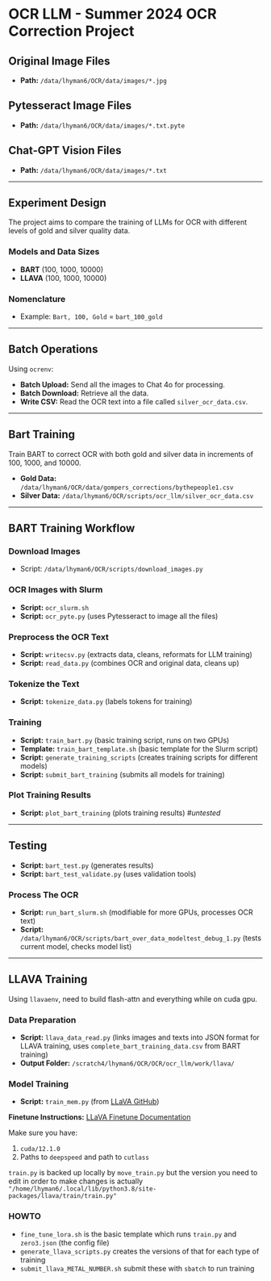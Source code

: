 # OCR LLM - Summer 2024 OCR Correction Project

## Original Image Files
- **Path:**       `/data/lhyman6/OCR/data/images/*.jpg`

## Pytesseract Image Files
- **Path:**       `/data/lhyman6/OCR/data/images/*.txt.pyte`

## Chat-GPT Vision Files
- **Path:**       `/data/lhyman6/OCR/data/images/*.txt`

---

## Experiment Design
The project aims to compare the training of LLMs for OCR with different levels of gold and silver quality data.

### Models and Data Sizes
- **BART**           (100, 1000, 10000)
- **LLAVA**          (100, 1000, 10000)

### Nomenclature
- Example:           `Bart, 100, Gold` = `bart_100_gold`

---

## Batch Operations
Using `ocrenv`:

- **Batch Upload:**    Send all the images to Chat 4o for processing.
- **Batch Download:**  Retrieve all the data.
- **Write CSV:**       Read the OCR text into a file called `silver_ocr_data.csv`.

---

## Bart Training
Train BART to correct OCR with both gold and silver data in increments of 100, 1000, and 10000.
- **Gold Data:**     `/data/lhyman6/OCR/data/gompers_corrections/bythepeople1.csv`
- **Silver Data:**   `/data/lhyman6/OCR/scripts/ocr_llm/silver_ocr_data.csv`

---

## BART Training Workflow

### Download Images
- Script:           `/data/lhyman6/OCR/scripts/download_images.py`

### OCR Images with Slurm
- **Script:**        `ocr_slurm.sh`
- **Script:**        `ocr_pyte.py`        (uses Pytesseract to image all the files)

### Preprocess the OCR Text
- **Script:**        `writecsv.py`        (extracts data, cleans, reformats for LLM training)
- **Script:**        `read_data.py`       (combines OCR and original data, cleans up)

### Tokenize the Text
- **Script:**        `tokenize_data.py`   (labels tokens for training)

### Training
- **Script:**        `train_bart.py`      (basic training script, runs on two GPUs)
- **Template:**      `train_bart_template.sh`      (basic template for the Slurm script)
- **Script:**        `generate_training_scripts`     (creates training scripts for different models)
- **Script:**        `submit_bart_training`      (submits all models for training)

### Plot Training Results
- **Script:**        `plot_bart_training`       (plots training results) *#untested*

---

## Testing
- **Script:**        `bart_test.py`       (generates results)
- **Script:**        `bart_test_validate.py`       (uses validation tools)

### Process The OCR
- **Script:**        `run_bart_slurm.sh`       (modifiable for more GPUs, processes OCR text)
- **Script:**        `/data/lhyman6/OCR/scripts/bart_over_data_modeltest_debug_1.py`       (tests current model, checks model list)

---

## LLAVA Training
Using `llavaenv`, need to build flash-attn and everything while on cuda gpu.

### Data Preparation
- **Script:**        `llava_data_read.py`       (links images and texts into JSON format for LLAVA training, uses `complete_bart_training_data.csv` from BART training)
- **Output Folder:** `/scratch4/lhyman6/OCR/OCR/ocr_llm/work/llava/`

### Model Training
- **Script:**        `train_mem.py`       (from [LLaVA GitHub](https://github.com/haotian-liu/LLaVA/blob/main/llava/train/train_mem.py))

**Finetune Instructions:** [LLaVA Finetune Documentation](https://github.com/haotian-liu/LLaVA/blob/main/docs/Finetune_Custom_Data.md)

Make sure you have:
1. `cuda/12.1.0`
2. Paths to `deepspeed` and path to `cutlass`

`train.py` is backed up locally by `move_train.py` but the version you need to edit in order to make changes is actually `"/home/lhyman6/.local/lib/python3.8/site-packages/llava/train/train.py"`

### HOWTO
- `fine_tune_lora.sh` is the basic template which runs `train.py` and `zero3.json`      (the config file)
- `generate_llava_scripts.py` creates the versions of that for each type of training
- `submit_llava_METAL_NUMBER.sh` submit these with `sbatch` to run training
